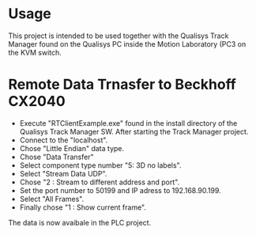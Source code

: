 # Usage
This project is intended to be used together with the Qualisys Track Manager found on the Qualisys PC inside the Motion Laboratory (PC3 on the KVM switch.

# Remote Data Trnasfer to Beckhoff CX2040
* Execute "RTClientExample.exe" found in the install directory of the Qualisys Track Manager SW. After starting the Track Manager project.
* Connect to the "localhost".
* Chose "Little Endian" data type.
* Chose "Data Transfer"
* Select component type number "5: 3D no labels".
* Select "Stream Data UDP".
* Chose "2 : Stream to different address and port".
* Set the port number to 50199 and IP adress to 192.168.90.199.
* Select "All Frames".
* Finally chose "1 : Show current frame".

The data is now avaibale in the PLC project.
